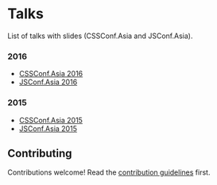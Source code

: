 Talks
===

List of talks with slides (CSSConf.Asia and JSConf.Asia).

### 2016
- [CSSConf.Asia 2016](cssconfasia-2016.md)
- [JSConf.Asia 2016](jsconfasia-2016.md)

### 2015
- [CSSConf.Asia 2015](cssconfasia-2015.md)
- [JSConf.Asia 2015](jsconfasia-2015.md)

Contributing
---

Contributions welcome! Read the [contribution guidelines](CONTRIBUTING.md) first.
